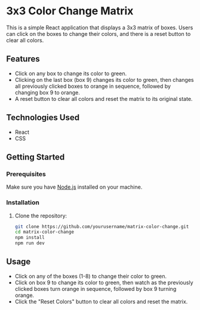 # 3x3 Color Change Matrix

This is a simple React application that displays a 3x3 matrix of boxes. Users can click on the boxes to change their colors, and there is a reset button to clear all colors.

## Features

- Click on any box to change its color to green.
- Clicking on the last box (box 9) changes its color to green, then changes all previously clicked boxes to orange in sequence, followed by changing box 9 to orange.
- A reset button to clear all colors and reset the matrix to its original state.

## Technologies Used

- React
- CSS

## Getting Started

### Prerequisites

Make sure you have [Node.js](https://nodejs.org/) installed on your machine.

### Installation

1. Clone the repository:

   ```bash
   git clone https://github.com/yourusername/matrix-color-change.git
   cd matrix-color-change
   npm install
   npm run dev
## Usage

- Click on any of the boxes (1-8) to change their color to green.
- Click on box 9 to change its color to green, then watch as the previously clicked boxes turn orange in sequence, followed by box 9 turning orange.
- Click the "Reset Colors" button to clear all colors and reset the matrix.